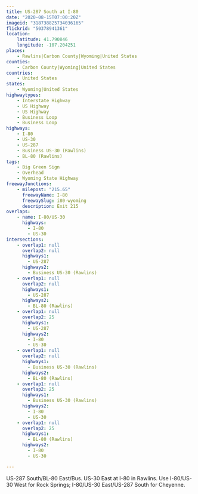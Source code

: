 ```yaml
---
title: US-287 South at I-80
date: "2020-08-15T07:00:20Z"
imageid: "318738825734036165"
flickrid: "50378941361"
location:
    latitude: 41.790846
    longitude: -107.204251
places:
    - Rawlins|Carbon County|Wyoming|United States
counties:
    - Carbon County|Wyoming|United States
countries:
    - United States
states:
    - Wyoming|United States
highwaytypes:
    - Interstate Highway
    - US Highway
    - US Highway
    - Business Loop
    - Business Loop
highways:
    - I-80
    - US-30
    - US-287
    - Business US-30 (Rawlins)
    - BL-80 (Rawlins)
tags:
    - Big Green Sign
    - Overhead
    - Wyoming State Highway
freewayJunctions:
    - milepost: "215.65"
      freewayName: I-80
      freewaySlug: i80-wyoming
      description: Exit 215
overlaps:
    - name: I-80/US-30
      highways:
        - I-80
        - US-30
intersections:
    - overlap1: null
      overlap2: null
      highways1:
        - US-287
      highways2:
        - Business US-30 (Rawlins)
    - overlap1: null
      overlap2: null
      highways1:
        - US-287
      highways2:
        - BL-80 (Rawlins)
    - overlap1: null
      overlap2: 25
      highways1:
        - US-287
      highways2:
        - I-80
        - US-30
    - overlap1: null
      overlap2: null
      highways1:
        - Business US-30 (Rawlins)
      highways2:
        - BL-80 (Rawlins)
    - overlap1: null
      overlap2: 25
      highways1:
        - Business US-30 (Rawlins)
      highways2:
        - I-80
        - US-30
    - overlap1: null
      overlap2: 25
      highways1:
        - BL-80 (Rawlins)
      highways2:
        - I-80
        - US-30

---
```

US-287 South/BL-80 East/Bus. US-30 East at I-80 in Rawlins.  Use I-80/US-30 West for Rock Springs; I-80/US-30 East/US-287 South for Cheyenne.